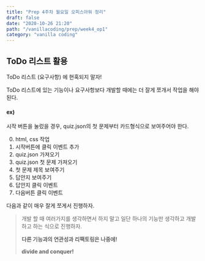 ```yaml
---
title: "Prep 4주차 월요일 오피스아워 정리"
draft: false
date: "2020-10-26 21:20"
path: "/vanillacoding/prep/week4_op1"
category: "vanilla coding"
---
```






## ToDo 리스트 활용

ToDo 리스트 (요구사항) 에 현혹되지 말자!

ToDo 리스트에 있는 기능이나 요구사항보다 개발할 때에는 더 잘게 쪼개서 작업을 해야 된다.



#### ex)

시작 버튼을 눌렀을 경우, quiz.json의 첫 문제부터 카드형식으로 보여주어야 한다.

0. html, css 작업
1. 시작버튼에 클릭 이벤트 추가
2. quiz.json 가져오기
3. quiz.json 첫 문제 가져오기
4. 첫 문제 제목 보여주기
5. 답안지 보여주기
6. 답안지 클릭 이벤트
7. 다음버튼 클릭 이벤트



다음과 같이 매우 잘게 쪼게서 진행하자.

> 개발 할 때 여러가지를 생각하면서 하지 말고 일단 하나의 기능만 생각하고 개발하고 하는 식으로 진행하자.
>
> **다른 기능과의 연관성과 리팩토링은 나중에!**
>
> **divide and conquer!**




